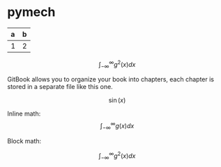 # pymech

| a | b |
| :--- | :--- |
| 1 | 2 |



$$\int_{-\infty}^\infty g^2(x) dx$$



GitBook allows you to organize your book into chapters, each chapter is stored in a separate file like this one.

$$\sin(x)$$

Inline math: $$\int_{-\infty}^\infty g(x) dx$$

Block math:


$$
\int_{-\infty}^\infty g^2(x) dx
$$


